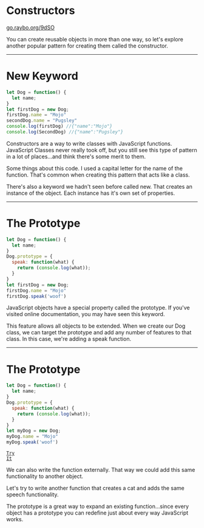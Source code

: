 
<!-- .slide: data-state="layout-title" class="bg-dark"-->

# Constructors

<div class="slide-link"><a href="https://go.raybo.org/9dSO"><i class="fab fa-slideshare"></i> go.raybo.org/9dSO</a></div>

> >

You can create reusable objects in more than one way, so let's explore another popular pattern for creating them called the constructor.

---
# New Keyword

```js [1|19]
let Dog = function() {
  let name;
}
let firstDog = new Dog;
firstDog.name = "Mojo"
secondDog.name = "Pugsley"
console.log(firstDog) //{"name":"Mojo"}
console.log(SecondDog) //{"name":"Pugsley"}  
```

> >

Constructors are a way to write classes with JavaScript functions. JavaScript Classes never really took off, but you still see this type of pattern in a lot of places...and think there's some merit to them.

Some things about this code. I used a capital letter for the name of the function. That's common when creating this pattern that acts like a class.

There's also a keyword we hadn't seen before called new. That creates an instance of the object. Each instance has it's own set of properties.

---
# The Prototype

```js [4-8]
let Dog = function() {
  let name;
}
Dog.prototype = {
  speak: function(what) {
    return (console.log(what));
  }
}
let firstDog = new Dog;
firstDog.name = "Mojo"
firstDog.speak('woof')
```
> >

JavaScript objects have a special property called the prototype. If you've visited online documentation, you may have seen this keyword.

This feature allows all objects to be extended. When we create our Dog class, we can target the prototype and add any number of features to that class. In this case, we're adding a speak function.


---
# The Prototype

```js [4-8]
let Dog = function() {
  let name;
}
Dog.prototype = {
  speak: function(what) {
    return (console.log(what));
  }
}
let myDog = new Dog;
myDog.name = "Mojo"
myDog.speak('woof')
```
<a href="https://github.dev/LinkedInLearning/javascript-functions-2502735/tree/02_02zb" target="_blank"><code class="code-royal">Try It</code></a>

> >

We can also write the function externally. That way we could add this same functionality to another object.

Let's try to write another function that creates a cat and adds the same speech functionality.

The prototype is a great way to expand an existing function...since every object has a prototype you can redefine just about every way JavaScript works.